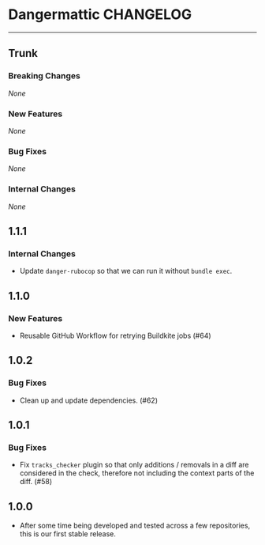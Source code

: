 # Dangermattic CHANGELOG

---

## Trunk

### Breaking Changes

_None_

### New Features

_None_

### Bug Fixes

_None_

### Internal Changes

_None_

## 1.1.1

### Internal Changes

- Update `danger-rubocop` so that we can run it without `bundle exec`.

## 1.1.0

### New Features

- Reusable GitHub Workflow for retrying Buildkite jobs (#64)

## 1.0.2

### Bug Fixes

- Clean up and update dependencies. (#62)

## 1.0.1

### Bug Fixes

- Fix `tracks_checker` plugin so that only additions / removals in a diff are considered in the check, therefore not including the context parts of the diff. (#58)

## 1.0.0

- After some time being developed and tested across a few repositories, this is our first stable release.
